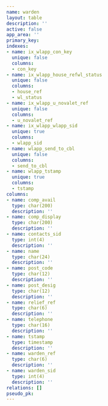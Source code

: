 ```yaml
---
name: warden
layout: table
description: ''
active: false
app_area: ''
primary_key: 
indexes:
- name: ix_wlapp_con_key
  unique: false
  columns:
  - con_key
- name: ix_wlapp_house_refwl_status
  unique: false
  columns:
  - house_ref
  - wl_status
- name: ix_wlapp_u_novalet_ref
  unique: false
  columns:
  - u_novalet_ref
- name: ix_wlapp_wlapp_sid
  unique: true
  columns:
  - wlapp_sid
- name: wlapp_send_to_cbl
  unique: false
  columns:
  - send_to_cbl
- name: wlapp_tstamp
  unique: true
  columns:
  - tstamp
columns:
- name: comp_avail
  type: char(200)
  description: ''
- name: comp_display
  type: char(200)
  description: ''
- name: contacts_sid
  type: int(4)
  description: ''
- name: name
  type: char(24)
  description: ''
- name: post_code
  type: char(12)
  description: ''
- name: post_desig
  type: char(12)
  description: ''
- name: relief_ref
  type: char(6)
  description: ''
- name: telephone
  type: char(16)
  description: ''
- name: tstamp
  type: timestamp
  description: ''
- name: warden_ref
  type: char(6)
  description: ''
- name: warden_sid
  type: int(4)
  description: ''
relations: []
pseudo_pk: 
---
```


